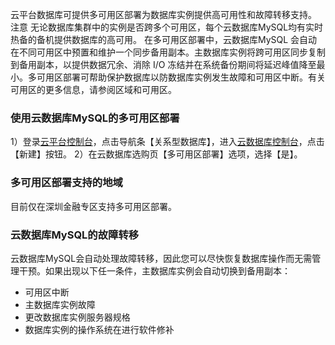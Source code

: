 云平台数据库可提供多可用区部署为数据库实例提供高可用性和故障转移支持。
	注意
	无论数据库集群中的实例是否跨多个可用区，每个云数据库MySQL均有实时热备的备机提供数据库的高可用。
在多可用区部署中，云数据库MySQL 会自动在不同可用区中预置和维护一个同步备用副本。主数据库实例将跨可用区同步复制到备用副本，以提供数据冗余、消除 I/O 冻结并在系统备份期间将延迟峰值降至最小。多可用区部署可帮助保护数据库以防数据库实例发生故障和可用区中断。有关可用区的更多信息，请参阅区域和可用区。

### 使用云数据库MySQL的多可用区部署
1）登录[云平台控制台][1]，点击导航条【关系型数据库】，进入[云数据库控制台][2]，点击【新建】按钮。
2）在云数据库选购页【多可用区部署】选项，选择【是】。

### 多可用区部署支持的地域
目前仅在深圳金融专区支持多可用区部署。

### 云数据库MySQL的故障转移
云数据库MySQL会自动处理故障转移，因此您可以尽快恢复数据库操作而无需管理干预。如果出现以下任一条件，主数据库实例会自动切换到备用副本：
* 可用区中断
* 主数据库实例故障
* 更改数据库实例服务器规格
* 数据库实例的操作系统在进行软件修补  


[1]:	http://console.tce.fsphere.cn/
[2]:	http://console.tce.fsphere.cn/cdb/ "云数据库控制台"